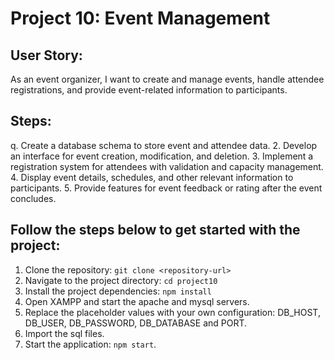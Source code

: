 # Project 10: Event Management

## User Story: 
As an event organizer, I want to create and manage events, handle attendee registrations, and provide event-related information to participants.

## Steps:

q. Create a database schema to store event and attendee data.
2. Develop an interface for event creation, modification, and deletion.
3. Implement a registration system for attendees with validation and capacity management.
4. Display event details, schedules, and other relevant information to participants.
5. Provide features for event feedback or rating after the event concludes.

## Follow the steps below to get started with the project:

1. Clone the repository: `git clone <repository-url>`
2. Navigate to the project directory: `cd project10`
3. Install the project dependencies: `npm install`
4. Open XAMPP and start the apache and mysql servers.
5. Replace the placeholder values with your own configuration: DB_HOST, DB_USER, DB_PASSWORD, DB_DATABASE and PORT.
6. Import the sql files.
7. Start the application: `npm start`.